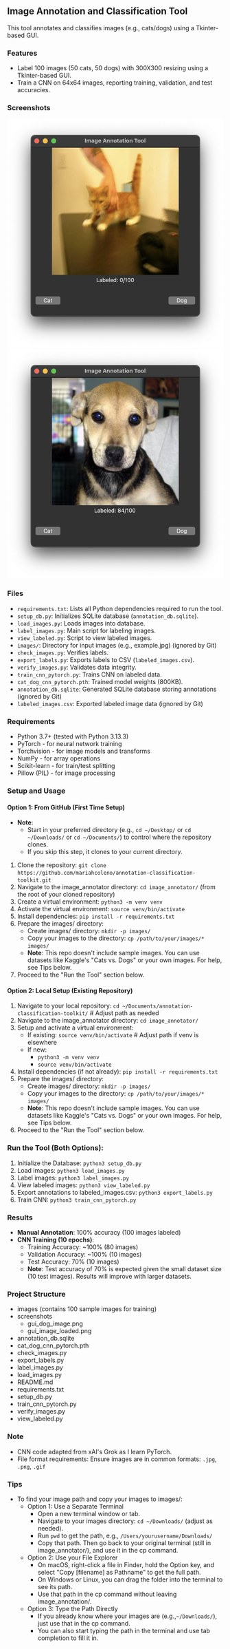 ## Image Annotation and Classification Tool
This tool annotates and classifies images (e.g., cats/dogs) using a Tkinter-based GUI.

### Features
- Label 100 images (50 cats, 50 dogs) with 300X300 resizing using a Tkinter-based GUI.
- Train a CNN on 64x64 images, reporting training, validation, and test accuracies.

### Screenshots
![Cat Image GUI](screenshots/gui_image_loaded.png)
![Dog Image GUI](screenshots/gui_dog_image.png)

### Files
- `requirements.txt`: Lists all Python dependencies required to run the tool.
- `setup_db.py`: Initializes SQLite database (`annotation_db.sqlite`).
- `load_images.py`: Loads images into database.
- `label_images.py`: Main script for labeling images.
- `view_labeled.py`: Script to view labeled images.
- `images/`: Directory for input images (e.g., example.jpg) (ignored by Git)
- `check_images.py`: Verifies labels.
- `export_labels.py`: Exports labels to CSV (`labeled_images.csv`).
- `verify_images.py`: Validates data integrity.
- `train_cnn_pytorch.py`: Trains CNN on labeled data.
- `cat_dog_cnn_pytorch.pth`: Trained model weights (800KB).
- `annotation_db.sqlite`: Generated SQLite database storing annotations (ignored by Git)
- `labeled_images.csv`: Exported labeled image data (ignored by Git)

### Requirements
- Python 3.7+ (tested with Python 3.13.3)
- PyTorch - for neural network training
- Torchvision - for image models and transforms
- NumPy - for array operations
- Scikit-learn - for train/test splitting
- Pillow (PIL) - for image processing

### Setup and Usage
#### Option 1: From GitHub (First Time Setup)
- **Note**: 
  - Start in your preferred directory (e.g., `cd ~/Desktop/` or `cd ~/Downloads/` or `cd ~/Documents/`) to control where the repository clones. 
  - If you skip this step, it clones to your current directory.
1. Clone the repository: `git clone https://github.com/mariahcoleno/annotation-classification-toolkit.git`
2. Navigate to the image_annotator directory: `cd image_annotator/` (from the root of your cloned repository)
3. Create a virtual environment: `python3 -m venv venv`
4. Activate the virtual environment: `source venv/bin/activate`
5. Install dependencies: `pip install -r requirements.txt`
6. Prepare the images/ directory:
   - Create images/ directory: `mkdir -p images/`
   - Copy your images to the directory: `cp /path/to/your/images/* images/`
   - **Note**: This repo doesn't include sample images. You can use datasets like Kaggle's "Cats vs. Dogs" or your own images. For help, see Tips below.
7. Proceed to the "Run the Tool" section below.

#### Option 2: Local Setup (Existing Repository)
1. Navigate to your local repository: `cd ~/Documents/annotation-classification-toolkit/` # Adjust path as needed
2. Navigate to the image_annotator directory: `cd image_annotator/`
3. Setup and activate a virtual environment:
   - If existing: `source venv/bin/activate` # Adjust path if venv is elsewhere
   - If new:
     - `python3 -m venv venv`
     - `source venv/bin/activate`
4. Install dependencies (if not already): `pip install -r requirements.txt`
5. Prepare the images/ directory:
   - Create images/ directory: `mkdir -p images/`
   - Copy your images to the directory: `cp /path/to/your/images/* images/`
   - **Note**: This repo doesn't include sample images. You can use datasets like Kaggle's "Cats vs. Dogs" or your own images. For help, see Tips below.
6. Proceed to the "Run the Tool" section below. 

### Run the Tool (Both Options):
1. Initialize the Database: `python3 setup_db.py` 
2. Load images: `python3 load_images.py` 
3. Label images: `python3 label_images.py` 
4. View labeled images: `python3 view_labeled.py` 
5. Export annotations to labeled_images.csv: `python3 export_labels.py`
6. Train CNN: `python3 train_cnn_pytorch.py` 

### Results
- **Manual Annotation**: 100% accuracy (100 images labeled)
- **CNN Training (10 epochs)**:
  - Training Accuracy: ~100% (80 images)
  - Validation Accuracy: ~100% (10 images)
  - Test Accuracy: 70% (10 images)
  - **Note**: Test accuracy of 70% is expected given the small dataset size (10 test images). Results will improve with larger datasets.

### Project Structure
- images (contains 100 sample images for training)
- screenshots
  - gui_dog_image.png
  - gui_image_loaded.png
- annotation_db.sqlite
- cat_dog_cnn_pytorch.pth
- check_images.py
- export_labels.py
- label_images.py
- load_images.py
- README.md
- requirements.txt
- setup_db.py
- train_cnn_pytorch.py
- verify_images.py
- view_labeled.py

### Note
- CNN code adapted from xAI's Grok as I learn PyTorch.
- File format requirements: Ensure images are in common formats: `.jpg`, `.png`, `.gif`

### Tips
- To find your image path and copy your images to images/:
  - Option 1: Use a Separate Terminal
    - Open a new terminal window or tab.   
    - Navigate to your images directory: `cd ~/Downloads/` (adjust as needed).
    - Run `pwd` to get the path, e.g., `/Users/yourusername/Downloads/`
    - Copy that path. Then go back to your original terminal (still in image_annotator/), and use it in the cp command.
  - Option 2: Use your File Explorer
    - On macOS, right-click a file in Finder, hold the Option key, and select "Copy [filename] as Pathname" to get the full path.
    - On Windows or Linux, you can drag the folder into the terminal to see its path.
    - Use that path in the cp command without leaving image_annotation/.
  - Option 3: Type the Path Directly
    - If you already know where your images are (e.g.,`~/Downloads/`), just use that in the cp command.
    - You can also start typing the path in the terminal and use tab completion to fill it in.  


